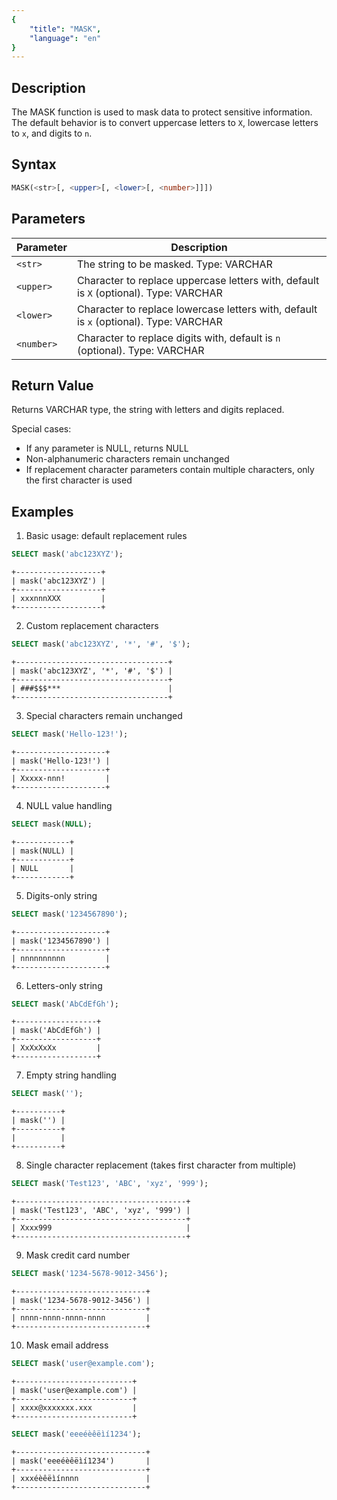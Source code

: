 ```yaml
---
{
    "title": "MASK",
    "language": "en"
}
---
```


## Description

The MASK function is used to mask data to protect sensitive information. The default behavior is to convert uppercase letters to `X`, lowercase letters to `x`, and digits to `n`.

## Syntax

```sql
MASK(<str>[, <upper>[, <lower>[, <number>]]])
```

## Parameters

| Parameter | Description |
| ---------- | ----------------------------------------- |
| `<str>` | The string to be masked. Type: VARCHAR |
| `<upper>` | Character to replace uppercase letters with, default is `X` (optional). Type: VARCHAR |
| `<lower>` | Character to replace lowercase letters with, default is `x` (optional). Type: VARCHAR |
| `<number>` | Character to replace digits with, default is `n` (optional). Type: VARCHAR |

## Return Value

Returns VARCHAR type, the string with letters and digits replaced.

Special cases:
- If any parameter is NULL, returns NULL
- Non-alphanumeric characters remain unchanged
- If replacement character parameters contain multiple characters, only the first character is used

## Examples

1. Basic usage: default replacement rules
```sql
SELECT mask('abc123XYZ');
```
```text
+-------------------+
| mask('abc123XYZ') |
+-------------------+
| xxxnnnXXX         |
+-------------------+
```

2. Custom replacement characters
```sql
SELECT mask('abc123XYZ', '*', '#', '$');
```
```text
+----------------------------------+
| mask('abc123XYZ', '*', '#', '$') |
+----------------------------------+
| ###$$$***                        |
+----------------------------------+
```

3. Special characters remain unchanged
```sql
SELECT mask('Hello-123!');
```
```text
+--------------------+
| mask('Hello-123!') |
+--------------------+
| Xxxxx-nnn!         |
+--------------------+
```

4. NULL value handling
```sql
SELECT mask(NULL);
```
```text
+------------+
| mask(NULL) |
+------------+
| NULL       |
+------------+
```

5. Digits-only string
```sql
SELECT mask('1234567890');
```
```text
+--------------------+
| mask('1234567890') |
+--------------------+
| nnnnnnnnnn         |
+--------------------+
```

6. Letters-only string
```sql
SELECT mask('AbCdEfGh');
```
```text
+------------------+
| mask('AbCdEfGh') |
+------------------+
| XxXxXxXx         |
+------------------+
```

7. Empty string handling
```sql
SELECT mask('');
```
```text
+----------+
| mask('') |
+----------+
|          |
+----------+
```

8. Single character replacement (takes first character from multiple)
```sql
SELECT mask('Test123', 'ABC', 'xyz', '999');
```
```text
+--------------------------------------+
| mask('Test123', 'ABC', 'xyz', '999') |
+--------------------------------------+
| Xxxx999                              |
+--------------------------------------+
```

9. Mask credit card number
```sql
SELECT mask('1234-5678-9012-3456');
```
```text
+-----------------------------+
| mask('1234-5678-9012-3456') |
+-----------------------------+
| nnnn-nnnn-nnnn-nnnn         |
+-----------------------------+
```

10. Mask email address
```sql
SELECT mask('user@example.com');
```
```text
+--------------------------+
| mask('user@example.com') |
+--------------------------+
| xxxx@xxxxxxx.xxx         |
+--------------------------+
```

```sql
SELECT mask('eeeéèêëìí1234');
```
```text
+-----------------------------+
| mask('eeeéèêëìí1234')       |
+-----------------------------+
| xxxéèêëìínnnn               |
+-----------------------------+
```
